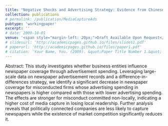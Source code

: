 ```yaml
---
title: "Negative Shocks and Advertising Strategy: Evidence from Chinese Newspapers"
collection: publications
# permalink: /publication/MediaCaptureAds
pubtype: 'workingpaper'
excerpt: ''
# date: 2009-10-01
venue: '<span style="margin-left: 20px;">Draft Available Upon Request</span>'
# slidesurl: 'http://academicpages.github.io/files/slides1.pdf'
# paperurl: 'http://academicpages.github.io/files/paper1.pdf'
# citation: 'Your Name, You. (2009). &quot;Paper Title Number 1.&quot; <i>Journal 1</i>. 1(1).'
---
```


Abstract: This study investigates whether business entities influence newspaper coverage through advertisement spending. Leveraging large-scale data on newspaper advertisement records and a difference-in-differences strategy, we identify a significant decrease in newspaper coverage for misconducted firms whose advertising spending in newspapers is higher compared with those with lower advertising spending. The effects are stronger for misconduct committed non-locally, indicating a higher cost of media capture in losing local readership. Further analysis reveals that politically connected companies are less likely to capture newspapers while the existence of market competition significantly reduces it.
